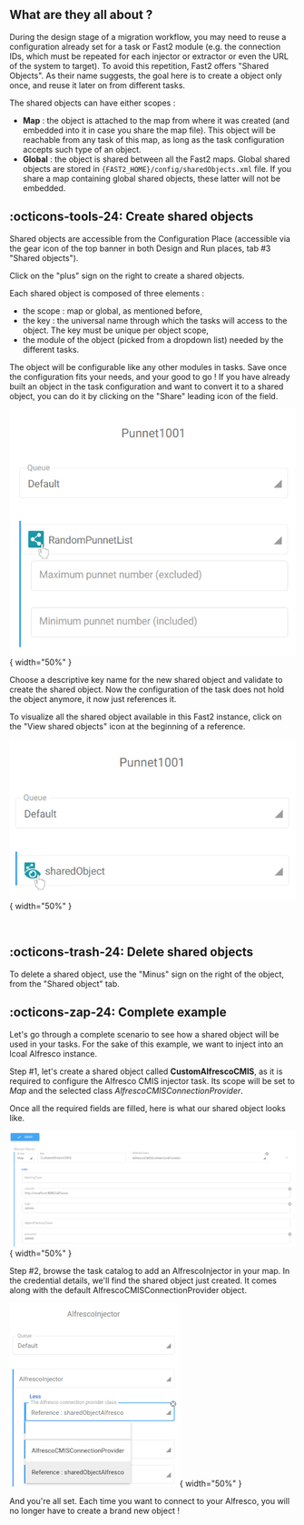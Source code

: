 ## What are they all about ?

During the design stage of a migration workflow, you may need to reuse a configuration already set for a task or Fast2 module (e.g. the connection IDs, which must be repeated for each injector or extractor or even the URL of the system to target). To avoid this repetition, Fast2 offers "Shared Objects". As their name suggests, the goal here is to create a object only once, and reuse it later on from different tasks.

The shared objects can have either scopes :

- **Map** : the object is attached to the map from where it was created (and embedded into it in case you share the map file). This object will be reachable from any task of this map, as long as the task configuration accepts such type of an object.
- **Global** : the object is shared between all the Fast2 maps. Global shared objects are stored in `{FAST2_HOME}/config/sharedObjects.xml` file. If you share a map containing global shared objects, these latter will not be embedded.

## :octicons-tools-24: Create shared objects

Shared objects are accessible from the Configuration Place (accessible via the gear icon of the top banner in both Design and Run places, tab #3 "Shared objects").

Click on the "plus" sign on the right to create a shared objects.

Each shared object is composed of three elements :

- the scope : map or global, as mentioned before,
- the key : the universal name through which the tasks will access to the object. The key must be unique per object scope,
- the module of the object (picked from a dropdown list) needed by the different tasks.

The object will be configurable like any other modules in tasks. Save once the configuration fits your needs, and your good to go !
If you have already built an object in the task configuration and want to convert it to a shared object, you can do it by clicking on the "Share" leading icon of the field.

![Convert to shared object](../assets/img/advanced/sharedObject_convert-to.png){ width="50%" }

Choose a descriptive key name for the new shared object and validate to create the shared object. Now the configuration of the task does not hold the object anymore, it now just references it.

To visualize all the shared object available in this Fast2 instance, click on the "View shared objects" icon at the beginning of a reference.

![View shared object](../assets/img/advanced/sharedObject_display.png){ width="50%" }

<br />

## :octicons-trash-24: Delete shared objects

To delete a shared object, use the "Minus" sign on the right of the object, from the "Shared object" tab.

## :octicons-zap-24: Complete example

Let's go through a complete scenario to see how a shared object will be used in your tasks. For the sake of this example, we want to inject into an lcoal Alfresco instance.

Step #1, let's create a shared object called **CustomAlfrescoCMIS**, as it is required to configure the Alfresco CMIS injector task. Its scope will be set to _Map_ and the selected class _AlfrescoCMISConnectionProvider_.

Once all the required fields are filled, here is what our shared object looks like.

![Shared object configuration](../assets/img/advanced/sharedObjects.png){ width="50%" }

Step #2, browse the task catalog to add an AlfrescoInjector in your map. In the credential details, we'll find the shared object just created. It comes along with the default AlfrescoCMISConnectionProvider object.

![Shared object utilisation](../assets/img/advanced/sharedObjectSet.png){ width="50%" }

And you're all set. Each time you want to connect to your Alfresco, you will no longer have to create a brand new object !
